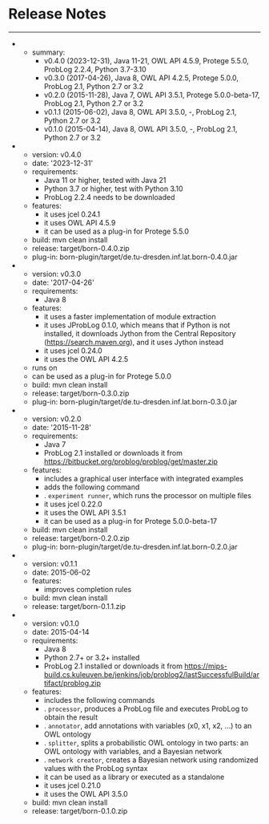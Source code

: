 # Release Notes

---
- - summary:
    - v0.4.0 (2023-12-31), Java 11-21, OWL API 4.5.9, Protege 5.5.0, ProbLog 2.2.4,
      Python 3.7-3.10
    - v0.3.0 (2017-04-26), Java 8, OWL API 4.2.5, Protege 5.0.0, ProbLog 2.1, Python
      2.7 or 3.2
    - v0.2.0 (2015-11-28), Java 7, OWL API 3.5.1, Protege 5.0.0-beta-17, ProbLog 2.1,
      Python 2.7 or 3.2
    - v0.1.1 (2015-06-02), Java 8, OWL API 3.5.0, -, ProbLog 2.1, Python 2.7 or 3.2
    - v0.1.0 (2015-04-14), Java 8, OWL API 3.5.0, -, ProbLog 2.1, Python 2.7 or 3.2
- - version: v0.4.0
  - date: '2023-12-31'
  - requirements:
    - Java 11 or higher, tested with Java 21
    - Python 3.7 or higher, test with Python 3.10
    - ProbLog 2.2.4 needs to be downloaded
  - features:
    - it uses jcel 0.24.1
    - it uses OWL API 4.5.9
    - it can be used as a plug-in for Protege 5.5.0
  - build: mvn clean install
  - release: target/born-0.4.0.zip
  - plug-in: born-plugin/target/de.tu-dresden.inf.lat.born-0.4.0.jar
- - version: v0.3.0
  - date: '2017-04-26'
  - requirements:
    - Java 8
  - features:
    - it uses a faster implementation of module extraction
    - it uses JProbLog 0.1.0, which means that if Python is not installed, it downloads
      Jython from the Central Repository (https://search.maven.org), and it uses
      Jython instead
    - it uses jcel 0.24.0
    - it uses the OWL API 4.2.5
  - runs on
  - can be used as a plug-in for Protege 5.0.0
  - build: mvn clean install
  - release: target/born-0.3.0.zip
  - plug-in: born-plugin/target/de.tu-dresden.inf.lat.born-0.3.0.jar
- - version: v0.2.0
  - date: '2015-11-28'
  - requirements:
    - Java 7
    - ProbLog 2.1 installed or downloads it from https://bitbucket.org/problog/problog/get/master.zip
  - features:
    - includes a graphical user interface with integrated examples
    - adds the following command
    - . `experiment runner`, which runs the processor on multiple files
    - it uses jcel 0.22.0
    - it uses the OWL API 3.5.1
    - it can be used as a plug-in for Protege 5.0.0-beta-17
  - build: mvn clean install
  - release: target/born-0.2.0.zip
  - plug-in: born-plugin/target/de.tu-dresden.inf.lat.born-0.2.0.jar
- - version: v0.1.1
  - date: 2015-06-02
  - features:
    - improves completion rules
  - build: mvn clean install
  - release: target/born-0.1.1.zip
- - version: v0.1.0
  - date: 2015-04-14
  - requirements:
    - Java 8
    - Python 2.7+ or 3.2+ installed
    - ProbLog 2.1 installed or downloads it from https://mips-build.cs.kuleuven.be/jenkins/job/problog2/lastSuccessfulBuild/artifact/problog.zip
  - features:
    - includes the following commands
    - . `processor`, produces a ProbLog file and executes ProbLog to obtain the result
    - . `annotator`, add annotations with variables (x0, x1, x2, ...) to an OWL ontology
    - . `splitter`, splits a probabilistic OWL ontology in two parts: an OWL ontology
        with variables, and a Bayesian network
    - . `network creator`, creates a Bayesian network using randomized values with
      the ProbLog syntax
    - it can be used as a library or executed as a standalone
    - it uses jcel 0.21.0
    - it uses the OWL API 3.5.0
  - build: mvn clean install
  - release: target/born-0.1.0.zip


